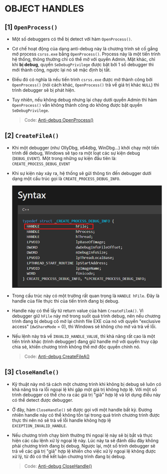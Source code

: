 # OBJECT HANDLES
## **[1] `OpenProcess()`**
- Một số debuggers có thể bị detect với hàm `OpenProcess()`.
- Cơ chế hoạt động của dạng anti-debug này là chương trình sẽ cố gắng mở process `csrss.exe` bằng `OpenProcess()`. Process này là một tiến trình hệ thống, thông thường chỉ có thể mở với quyền Admin. Mặt khác, chỉ khi **bị debug**, quyền `SeDebugPrivilege` được bật bởi 1 số debugger thì mới thành công, ngược lại nó sẽ mặc định bị tắt.
- Điều đó có nghĩa là nếu tiến trình `csrss.exe` được mở thành công bởi `OpenProcess()` (nói cách khác, `OpenProcess()` trả về giá trị khác `NULL`) thì trình debugger sẽ bị phát hiện.
- Tuy nhiên, nếu không debug nhưng lại chạy dưới quyền Admin thì hàm `OpenProcess()` vẫn không thành công do không được bật quyền `SeDebugPrivilege`.

  > Code: [Anti-debug OpenProcess()](OpenProcess/Anti-debug_OpenProcess.cpp)

## **[2] `CreateFileA()`**
- Khi một debugger (như OllyDbg, x64dbg, WinDbg...) khởi chạy một tiến trình để debug, Windows sẽ tạo ra một loạt các sự kiện debug (`DEBUG_EVENT`). Một trong những sự kiện đầu tiên là: `CREATE_PROCESS_DEBUG_EVENT`
- Khi sự kiện này xảy ra, hệ thống sẽ gửi thông tin đến debugger dưới dạng một cấu trúc gọi là `CREATE_PROCESS_DEBUG_INFO`.

  ![alt text](../__images__/createfile-1.png)

- Trong cấu trúc này có một trường rất quan trọng là `HANDLE hFile`. Đây là handle của file thực thi của tiến trình đang bị debug.
- Handle này có thể lấy từ return value của hàm `CreateFileA()`. Vì debugger giữ `hFile` này mở trong suốt quá trình debug, nên nếu chương trình đang bị debug cố mở lại chính file EXE của nó với quyền "exclusive access" (`dwShareMode` = 0), thì Windows sẽ không cho mở và trả về lỗi.
- Nếu lệnh này trả về `INVALID_HANDLE_VALUE`, thì khả năng rất cao là một tiến trình khác (trình debugger) đang giữ handle mở với quyền truy cập chia sẻ, khiến chương trình không thể mở độc quyền chính nó.

  > Code: [Anti-debug CreateFileA()](CreateFileA/CreateFile.c)

## **[3] `CloseHandle()`**
- Kỹ thuật này mô tả cách một chương trình khi không bị debug sẽ luôn có khả năng trả ra lỗi ngoại lệ khi gặp một giá trị không hợp lệ. Với một số trình debugger có thể cho ra các giá trị "giả" hợp lệ và lợi dụng điều này có thể detect được debugger.
- Ở đây, hàm `CloseHandle()` sẽ được gọi với một handle bất kỳ. Đương nhiên handle này có thể không tồn tại trong quá trình chương trình được thực thi nên nó sẽ trả về lỗi handle không hợp lệ `EXCEPTION_INVALID_HANDLE`.
- Nếu chương trình chạy bình thường thì ngoại lệ này sẽ bị bắt và thực hiện các câu lệnh xử lý ngoại lệ này. Lúc này ta sẽ đánh dấu đây không phải chương trình đang bị debug. Ngược lại, một số trình debugger sẽ trả về các giá trị "giả" hợp lệ khiến cho việc xử lý ngoại lệ không được xử lý, từ đó có thể kết luận chương trình đang bị debug.

  > Code: [Anti-debug CloseHandle()](CloseHandle/CloseHandle.c)